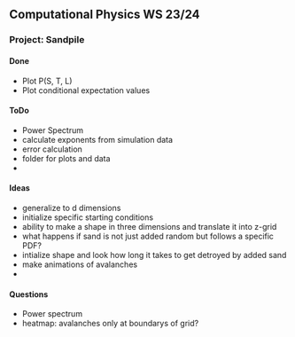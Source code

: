 ## Computational Physics WS 23/24
### Project: Sandpile

#### Done
- Plot P(S, T, L)
- Plot conditional expectation values


#### ToDo
- Power Spectrum
- calculate exponents from simulation data
- error calculation
- folder for plots and data
- 

#### Ideas
- generalize to d dimensions
- initialize specific starting conditions
- ability to make a shape in three dimensions and translate it into z-grid
- what happens if sand is not just added random but follows a specific PDF?
- intialize shape and look how long it takes to get detroyed by added sand
- make animations of avalanches
- 


#### Questions
- Power spectrum
- heatmap: avalanches only at boundarys of grid?
